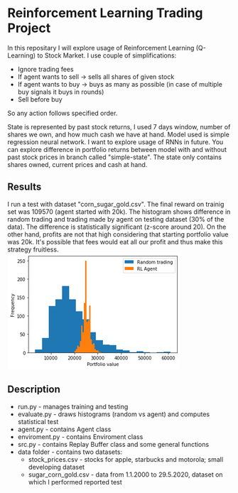 # Reinforcement Learning Trading Project
In this repositary I will explore usage of Reinforcement Learning (Q-Learning) to Stock Market. I use couple of simplifications:
  * Ignore trading fees
  * If agent wants to sell -> sells all shares of given stock
  * If agent wants to buy -> buys as many as possible (in case of multiple buy signals it buys in rounds)
  * Sell before buy
  
So any action follows specified order.

State is represented by past stock returns, I used 7 days window, number of shares we own, and how much cash we have at hand. Model used is simple regression neural network. I want to explore usage of RNNs in future.
You can explore difference in portfolio returns between model with and without past stock prices in  branch called "simple-state". The state only contains shares owned, current prices and cash at hand. 

## Results
I run a test with dataset "corn_sugar_gold.csv". The final reward on trainig set was 109570 (agent started with 20k). The histogram shows difference in random trading and trading made by agent on testing dataset (30% of the data). The difference is statistically significant (z-score around 20). On the other hand, profits are not that high considering that starting portfolio value was 20k. It's possible that fees would eat all our profit and thus make this strategy fruitless.
![Results](results.png)

## Description
 * run.py - manages training and testing
 * evaluate.py - draws histograms (random vs agent) and computes statistical test
 * agent.py - contains Agent class
 * enviroment.py - contains Enviroment class
 * src.py - contains Replay Buffer class and some general functions
 * data folder - contains two datasets:
   * stock_prices.csv - stocks for apple, starbucks and motorola; small developing dataset
   * sugar_corn_gold.csv - data from 1.1.2000 to 29.5.2020, dataset on which I performed reported test
